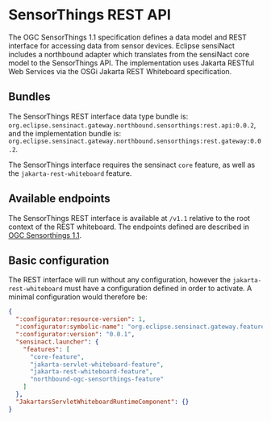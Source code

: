 # SensorThings REST API

The OGC SensorThings 1.1 specification defines a data model and REST interface for accessing data from sensor devices. Eclipse sensiNact includes a northbound adapter which translates from the sensiNact core model to the SensorThings API. The implementation uses Jakarta RESTful Web Services via the OSGi Jakarta REST Whiteboard specification.

## Bundles

 The SensorThings REST interface data type bundle is: `org.eclipse.sensinact.gateway.northbound.sensorthings:rest.api:0.0.2`, and the implementation bundle is: `org.eclipse.sensinact.gateway.northbound.sensorthings:rest.gateway:0.0.2`.

 The SensorThings interface requires the sensinact `core` feature, as well as the `jakarta-rest-whiteboard` feature.

## Available endpoints

The SensorThings REST interface is available at `/v1.1` relative to the root context of the REST whiteboard. The endpoints defined are described in [OGC Sensorthings 1.1](https://docs.ogc.org/is/18-088/18-088.html#sensorthings-serviceinterface).

## Basic configuration

The REST interface will run without any configuration, however the `jakarta-rest-whiteboard` must have a configuration defined in order to activate. A minimal configuration would therefore be:

```json
{
  ":configurator:resource-version": 1,
  ":configurator:symbolic-name": "org.eclipse.sensinact.gateway.feature.northbound.rest.example",
  ":configurator:version": "0.0.1",
  "sensinact.launcher": {
    "features": [
      "core-feature",
      "jakarta-servlet-whiteboard-feature",
      "jakarta-rest-whiteboard-feature",
      "northbound-ogc-sensorthings-feature"
    ]
  },
  "JakartarsServletWhiteboardRuntimeComponent": {}
}
```


